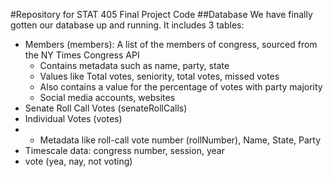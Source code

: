 #Repository for STAT 405 Final Project Code
##Database
We have finally gotten our database up and running. It includes 3 tables:
- Members (members): A list of the members of congress, sourced from the NY Times Congress API
  - Contains metadata such as name, party, state
  - Values like Total votes, seniority, total votes, missed votes
  - Also contains a value for the percentage of votes with party majority
  - Social media accounts, websites
- Senate Roll Call Votes (senateRollCalls)
- Individual Votes (votes)
-   - Metadata like roll-call vote number (rollNumber), Name, State, Party
  - Timescale data: congress number, session, year
  - vote (yea, nay, not voting)
